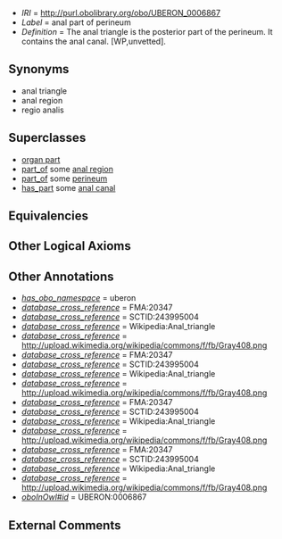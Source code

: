  * *IRI* = http://purl.obolibrary.org/obo/UBERON_0006867
 * *Label* = anal part of perineum
 * *Definition* = The anal triangle is the posterior part of the perineum. It contains the anal canal. [WP,unvetted].

## Synonyms

 * anal triangle
 * anal region
 * regio analis

## Superclasses

 * [organ part](../../UBERON/64/UBERON_0000064.md)
 * [part_of](../../BFO/50/BFO_0000050.md) some [anal region](../../UBERON/53/UBERON_0001353.md)
 * [part_of](../../BFO/50/BFO_0000050.md) some [perineum](../../UBERON/56/UBERON_0002356.md)
 * [has_part](../../BFO/51/BFO_0000051.md) some [anal canal](../../UBERON/59/UBERON_0000159.md)

## Equivalencies


## Other Logical Axioms


## Other Annotations

 * *[has_obo_namespace](../../ce/oboInOwl#hasOBONamespace.md)* = uberon
 * *[database_cross_reference](../../ef/oboInOwl#hasDbXref.md)* = FMA:20347
 * *[database_cross_reference](../../ef/oboInOwl#hasDbXref.md)* = SCTID:243995004
 * *[database_cross_reference](../../ef/oboInOwl#hasDbXref.md)* = Wikipedia:Anal_triangle
 * *[database_cross_reference](../../ef/oboInOwl#hasDbXref.md)* = http://upload.wikimedia.org/wikipedia/commons/f/fb/Gray408.png
 * *[database_cross_reference](../../ef/oboInOwl#hasDbXref.md)* = FMA:20347
 * *[database_cross_reference](../../ef/oboInOwl#hasDbXref.md)* = SCTID:243995004
 * *[database_cross_reference](../../ef/oboInOwl#hasDbXref.md)* = Wikipedia:Anal_triangle
 * *[database_cross_reference](../../ef/oboInOwl#hasDbXref.md)* = http://upload.wikimedia.org/wikipedia/commons/f/fb/Gray408.png
 * *[database_cross_reference](../../ef/oboInOwl#hasDbXref.md)* = FMA:20347
 * *[database_cross_reference](../../ef/oboInOwl#hasDbXref.md)* = SCTID:243995004
 * *[database_cross_reference](../../ef/oboInOwl#hasDbXref.md)* = Wikipedia:Anal_triangle
 * *[database_cross_reference](../../ef/oboInOwl#hasDbXref.md)* = http://upload.wikimedia.org/wikipedia/commons/f/fb/Gray408.png
 * *[database_cross_reference](../../ef/oboInOwl#hasDbXref.md)* = FMA:20347
 * *[database_cross_reference](../../ef/oboInOwl#hasDbXref.md)* = SCTID:243995004
 * *[database_cross_reference](../../ef/oboInOwl#hasDbXref.md)* = Wikipedia:Anal_triangle
 * *[database_cross_reference](../../ef/oboInOwl#hasDbXref.md)* = http://upload.wikimedia.org/wikipedia/commons/f/fb/Gray408.png
 * *[oboInOwl#id](../../id/oboInOwl#id.md)* = UBERON:0006867

## External Comments


